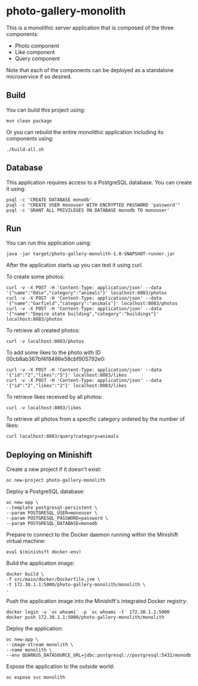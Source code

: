 # photo-gallery-monolith

This is a monolithic server application that is composed of the three components:

* Photo component
* Like component
* Query component

Note that each of the components can be deployed as a standalone microservice if so desired.

## Build

You can build this project using:

```
mvn clean package
```

Or you can rebuild the entire monolithic application including its components using:

```
./build-all.sh
```

## Database

This application requires access to a PostgreSQL database. You can create it using:

```
psql -c 'CREATE DATABASE monodb'
psql -c "CREATE USER monouser WITH ENCRYPTED PASSWORD 'password'"
psql -c 'GRANT ALL PRIVILEGES ON DATABASE monodb TO monouser'
```

## Run

You can run this application using:

```
java -jar target/photo-gallery-monolith-1.0-SNAPSHOT-runner.jar
```

After the application starts up you can test it using curl.

To create some photos:

```
curl -v -X POST -H 'Content-Type: application/json' --data '{"name":"Odie","category":"animals"}' localhost:8083/photos
curl -v -X POST -H 'Content-Type: application/json' --data '{"name":"Garfield","category":"animals"}' localhost:8083/photos
curl -v -X POST -H 'Content-Type: application/json' --data '{"name":"Empire state building","category":"buildings"}' localhost:8083/photos
```

To retrieve all created photos:

```
curl -v localhost:8083/photos
```

To add some likes to the photo with ID 00cb8ab367bf4f8486e58cbf905792e0:

```
curl -v -X POST -H 'Content-Type: application/json' --data '{"id":"2","likes":"5"}' localhost:8083/likes
curl -v -X POST -H 'Content-Type: application/json' --data '{"id":"2","likes":"2"}' localhost:8083/likes
```

To retrieve likes received by all photos:

```
curl -v localhost:8083/likes
```

To retrieve all photos from a specific category ordered by the number of likes:

```
curl localhost:8083/query?category=animals
```

## Deploying on Minishift

Create a new project if it doesn't exist:

```
oc new-project photo-gallery-monolith
```

Deploy a PostgreSQL database:

```
oc new-app \
--template postgresql-persistent \
--param POSTGRESQL_USER=monouser \
--param POSTGRESQL_PASSWORD=password \
--param POSTGRESQL_DATABASE=monodb
```

Prepare to connect to the Docker daemon running within the Minishift virtual machine:

```
eval $(minishift docker-env)
```

Build the application image:

```
docker build \
-f src/main/docker/Dockerfile.jvm \
-t 172.30.1.1:5000/photo-gallery-monolith/monolith \
.
```

Push the application image into the Minishift's integrated Docker registry:

```
docker login -u `oc whoami` -p `oc whoami -t` 172.30.1.1:5000
docker push 172.30.1.1:5000/photo-gallery-monolith/monolith
```

Deploy the application:

```
oc new-app \
--image-stream monolith \
--name monolith \
--env QUARKUS_DATASOURCE_URL=jdbc:postgresql://postgresql:5432/monodb
```

Expose the application to the outside world:

```
oc expose svc monolith
```
